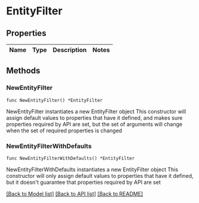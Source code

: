 # EntityFilter

## Properties

Name | Type | Description | Notes
------------ | ------------- | ------------- | -------------

## Methods

### NewEntityFilter

`func NewEntityFilter() *EntityFilter`

NewEntityFilter instantiates a new EntityFilter object
This constructor will assign default values to properties that have it defined,
and makes sure properties required by API are set, but the set of arguments
will change when the set of required properties is changed

### NewEntityFilterWithDefaults

`func NewEntityFilterWithDefaults() *EntityFilter`

NewEntityFilterWithDefaults instantiates a new EntityFilter object
This constructor will only assign default values to properties that have it defined,
but it doesn't guarantee that properties required by API are set


[[Back to Model list]](../README.md#documentation-for-models) [[Back to API list]](../README.md#documentation-for-api-endpoints) [[Back to README]](../README.md)


